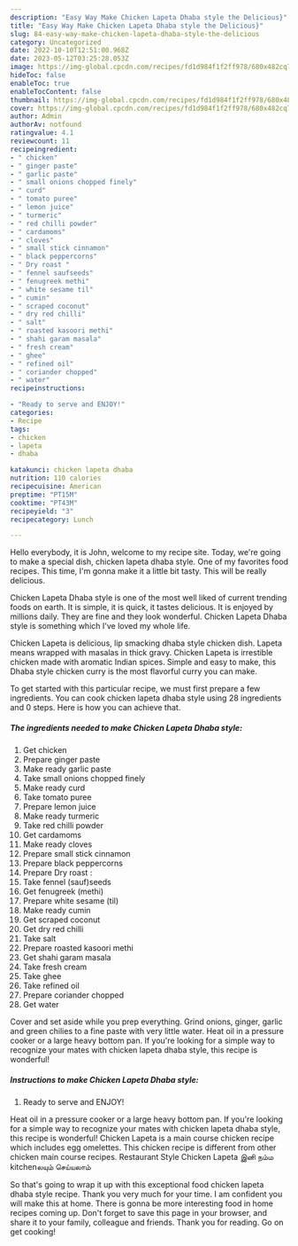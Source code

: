 ```yaml
---
description: "Easy Way Make Chicken Lapeta Dhaba style the Delicious}"
title: "Easy Way Make Chicken Lapeta Dhaba style the Delicious}"
slug: 84-easy-way-make-chicken-lapeta-dhaba-style-the-delicious
category: Uncategorized
date: 2022-10-10T12:51:00.968Z
date: 2023-05-12T03:25:28.053Z
image: https://img-global.cpcdn.com/recipes/fd1d984f1f2ff978/680x482cq70/chicken-lapeta-dhaba-style-recipe-main-photo.jpg
hideToc: false
enableToc: true
enableTocContent: false
thumbnail: https://img-global.cpcdn.com/recipes/fd1d984f1f2ff978/680x482cq70/chicken-lapeta-dhaba-style-recipe-main-photo.jpg
cover: https://img-global.cpcdn.com/recipes/fd1d984f1f2ff978/680x482cq70/chicken-lapeta-dhaba-style-recipe-main-photo.jpg
author: Admin
authorAv: notfound
ratingvalue: 4.1
reviewcount: 11
recipeingredient:
- " chicken"
- " ginger paste"
- " garlic paste"
- " small onions chopped finely"
- " curd"
- " tomato puree"
- " lemon juice"
- " turmeric"
- " red chilli powder"
- " cardamoms"
- " cloves"
- " small stick cinnamon"
- " black peppercorns"
- " Dry roast "
- " fennel saufseeds"
- " fenugreek methi"
- " white sesame til"
- " cumin"
- " scraped coconut"
- " dry red chilli"
- " salt"
- " roasted kasoori methi"
- " shahi garam masala"
- " fresh cream"
- " ghee"
- " refined oil"
- " coriander chopped"
- " water"
recipeinstructions:

- "Ready to serve and ENJOY!"
categories:
- Recipe
tags:
- chicken
- lapeta
- dhaba

katakunci: chicken lapeta dhaba 
nutrition: 110 calories
recipecuisine: American
preptime: "PT15M"
cooktime: "PT43M"
recipeyield: "3"
recipecategory: Lunch

---
```



Hello everybody, it is John, welcome to my recipe site. Today, we're going to make a special dish, chicken lapeta dhaba style. One of my favorites food recipes. This time, I'm gonna make it a little bit tasty. This will be really delicious.

Chicken Lapeta Dhaba style is one of the most well liked of current trending foods on earth. It is simple, it is quick, it tastes delicious. It is enjoyed by millions daily. They are fine and they look wonderful. Chicken Lapeta Dhaba style is something which I've loved my whole life.

Chicken Lapeta is delicious, lip smacking dhaba style chicken dish. Lapeta means wrapped with masalas in thick gravy. Chicken Lapeta is irrestible chicken made with aromatic Indian spices. Simple and easy to make, this Dhaba style chicken curry is the most flavorful curry you can make.


To get started with this particular recipe, we must first prepare a few ingredients. You can cook chicken lapeta dhaba style using 28 ingredients and 0 steps. Here is how you can achieve that.

<!--inarticleads1-->

##### The ingredients needed to make Chicken Lapeta Dhaba style:

1. Get  chicken
1. Prepare  ginger paste
1. Make ready  garlic paste
1. Take  small onions chopped finely
1. Make ready  curd
1. Take  tomato puree
1. Prepare  lemon juice
1. Make ready  turmeric
1. Take  red chilli powder
1. Get  cardamoms
1. Make ready  cloves
1. Prepare  small stick cinnamon
1. Prepare  black peppercorns
1. Prepare  Dry roast :
1. Take  fennel (sauf)seeds
1. Get  fenugreek (methi)
1. Prepare  white sesame (til)
1. Make ready  cumin
1. Get  scraped coconut
1. Get  dry red chilli
1. Take  salt
1. Prepare  roasted kasoori methi
1. Get  shahi garam masala
1. Take  fresh cream
1. Take  ghee
1. Take  refined oil
1. Prepare  coriander chopped
1. Get  water


Cover and set aside while you prep everything. Grind onions, ginger, garlic and green chilies to a fine paste with very little water. Heat oil in a pressure cooker or a large heavy bottom pan. If you&#39;re looking for a simple way to recognize your mates with chicken lapeta dhaba style, this recipe is wonderful! 

<!--inarticleads2-->

##### Instructions to make Chicken Lapeta Dhaba style:


1. Ready to serve and ENJOY!

Heat oil in a pressure cooker or a large heavy bottom pan. If you&#39;re looking for a simple way to recognize your mates with chicken lapeta dhaba style, this recipe is wonderful! Chicken Lapeta is a main course chicken recipe which includes egg omelettes. This chicken recipe is different from other chicken main course recipes. Restaurant Style Chicken Lapeta இனி நம்ம kitchenலயும் செய்யலாம் 

So that's going to wrap it up with this exceptional food chicken lapeta dhaba style recipe. Thank you very much for your time. I am confident you will make this at home. There is gonna be more interesting food in home recipes coming up. Don't forget to save this page in your browser, and share it to your family, colleague and friends. Thank you for reading. Go on get cooking!
